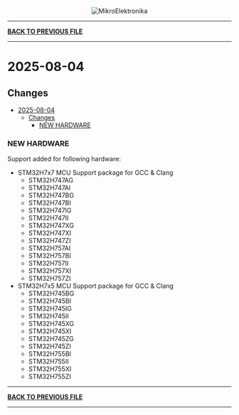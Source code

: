 <p align="center">
  <img src="http://www.mikroe.com/img/designs/beta/logo_small.png?raw=true" alt="MikroElektronika"/>
</p>

---

**[BACK TO PREVIOUS FILE](../changelog.md)**

---

# 2025-08-04

## Changes

- [2025-08-04](#2025-08-04)
  - [Changes](#changes)
    - [NEW HARDWARE](#new-hardware)

### NEW HARDWARE

Support added for following hardware:

+ STM32H7x7 MCU Support package for GCC & Clang
  + STM32H747AG
  + STM32H747AI
  + STM32H747BG
  + STM32H747BI
  + STM32H747IG
  + STM32H747II
  + STM32H747XG
  + STM32H747XI
  + STM32H747ZI
  + STM32H757AI
  + STM32H757BI
  + STM32H757II
  + STM32H757XI
  + STM32H757ZI
+ STM32H7x5 MCU Support package for GCC & Clang
  + STM32H745BG
  + STM32H745BI
  + STM32H745IG
  + STM32H745II
  + STM32H745XG
  + STM32H745XI
  + STM32H745ZG
  + STM32H745ZI
  + STM32H755BI
  + STM32H755II
  + STM32H755XI
  + STM32H755ZI

---

**[BACK TO PREVIOUS FILE](../changelog.md)**

---
